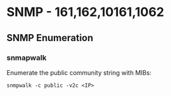 # SNMP - 161,162,10161,1062

## SNMP Enumeration

### snmapwalk

Enumerate the public community string with MIBs:

```text
snmpwalk -c public -v2c <IP>
```

